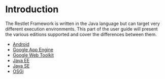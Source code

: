 # Introduction

The Restlet Framework is written in the Java language but can target
very different execution environments. This part of the user guide will
present the various editions supported and cover the differences between
them.

-   [Android](technical-resources/restlet-framework/guide/2.3/editions/android/overview "Restlet edition for Android")
-   [Google App Engine](technical-resources/restlet-framework/guide/2.3/editions/gae "Restlet edition for Google App Engine")
-   [Google Web Toolkit](technical-resources/restlet-framework/guide/2.3/editions/gwt/overview "Restlet edition for Google Web Toolkit")
-   [Java EE](technical-resources/restlet-framework/guide/2.3/editions/jee/overview "Restlet edition for Java EE")
-   [Java SE](technical-resources/restlet-framework/guide/2.3/editions/jse/overview "Restlet edition for Java SE")
-   [OSGi](technical-resources/restlet-framework/guide/2.3/editions/osgi "Restlet edition for Java SE")
